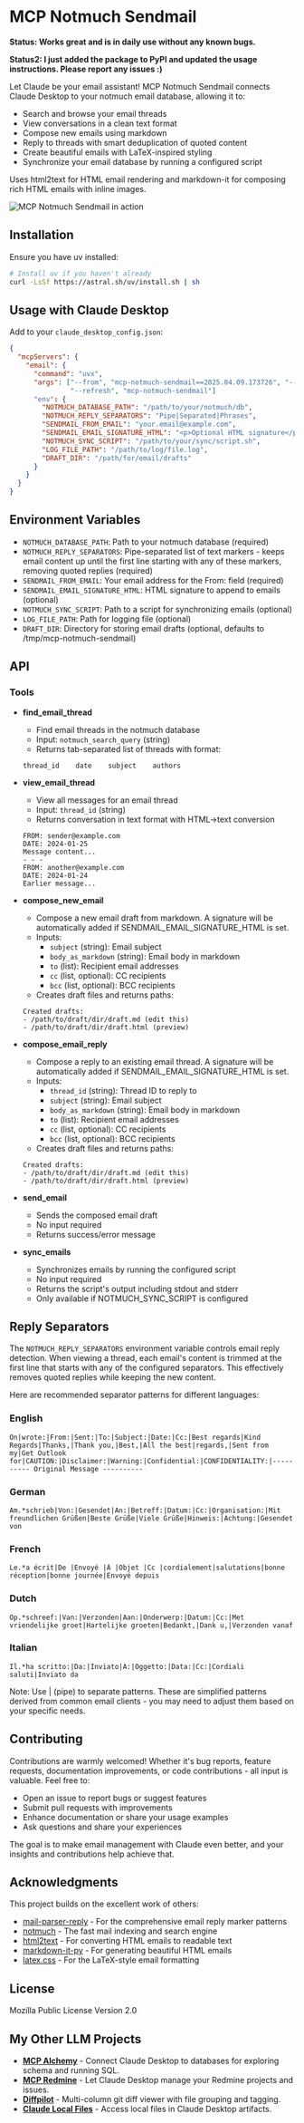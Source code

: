 # MCP Notmuch Sendmail

**Status: Works great and is in daily use without any known bugs.**

**Status2: I just added the package to PyPI and updated the usage instructions. Please report any issues :)**

Let Claude be your email assistant! MCP Notmuch Sendmail connects Claude Desktop to your notmuch email database, allowing it to:

- Search and browse your email threads
- View conversations in a clean text format
- Compose new emails using markdown
- Reply to threads with smart deduplication of quoted content
- Create beautiful emails with LaTeX-inspired styling
- Synchronize your email database by running a configured script

Uses html2text for HTML email rendering and markdown-it for composing rich HTML emails with inline images.

![MCP Notmuch Sendmail in action](https://raw.githubusercontent.com/runekaagaard/mcp-notmuch-sendmail/refs/heads/main/screenshot.png)

## Installation

Ensure you have uv installed:
```bash
# Install uv if you haven't already
curl -LsSf https://astral.sh/uv/install.sh | sh
```

## Usage with Claude Desktop

Add to your `claude_desktop_config.json`:

```json
{
  "mcpServers": {
    "email": {
      "command": "uvx",
      "args": ["--from", "mcp-notmuch-sendmail==2025.04.09.173726", "--python", "3.10",
               "--refresh", "mcp-notmuch-sendmail"]
      "env": {
        "NOTMUCH_DATABASE_PATH": "/path/to/your/notmuch/db",
        "NOTMUCH_REPLY_SEPARATORS": "Pipe|Separated|Phrases",
        "SENDMAIL_FROM_EMAIL": "your.email@example.com",
        "SENDMAIL_EMAIL_SIGNATURE_HTML": "<p>Optional HTML signature</p>",
        "NOTMUCH_SYNC_SCRIPT": "/path/to/your/sync/script.sh",
        "LOG_FILE_PATH": "/path/to/log/file.log",
        "DRAFT_DIR": "/path/for/email/drafts"
      }
    }
  }
}
```

## Environment Variables

- `NOTMUCH_DATABASE_PATH`: Path to your notmuch database (required)
- `NOTMUCH_REPLY_SEPARATORS`: Pipe-separated list of text markers - keeps email content up until the first line starting with any of these markers, removing quoted replies (required)
- `SENDMAIL_FROM_EMAIL`: Your email address for the From: field (required)
- `SENDMAIL_EMAIL_SIGNATURE_HTML`: HTML signature to append to emails (optional)
- `NOTMUCH_SYNC_SCRIPT`: Path to a script for synchronizing emails (optional)
- `LOG_FILE_PATH`: Path for logging file (optional)
- `DRAFT_DIR`: Directory for storing email drafts (optional, defaults to /tmp/mcp-notmuch-sendmail)

## API

### Tools

- **find_email_thread**
  - Find email threads in the notmuch database
  - Input: `notmuch_search_query` (string)
  - Returns tab-separated list of threads with format:
  ```
  thread_id    date    subject    authors
  ```

- **view_email_thread**
  - View all messages for an email thread
  - Input: `thread_id` (string)
  - Returns conversation in text format with HTML->text conversion
  ```
  FROM: sender@example.com
  DATE: 2024-01-25
  Message content...
  - - -
  FROM: another@example.com
  DATE: 2024-01-24
  Earlier message...
  ```

- **compose_new_email**
  - Compose a new email draft from markdown. A signature will be automatically added if SENDMAIL_EMAIL_SIGNATURE_HTML is set.
  - Inputs:
    - `subject` (string): Email subject
    - `body_as_markdown` (string): Email body in markdown
    - `to` (list): Recipient email addresses
    - `cc` (list, optional): CC recipients
    - `bcc` (list, optional): BCC recipients
  - Creates draft files and returns paths:
  ```
  Created drafts:
  - /path/to/draft/dir/draft.md (edit this)
  - /path/to/draft/dir/draft.html (preview)
  ```

- **compose_email_reply**
  - Compose a reply to an existing email thread. A signature will be automatically added if SENDMAIL_EMAIL_SIGNATURE_HTML is set.
  - Inputs:
    - `thread_id` (string): Thread ID to reply to
    - `subject` (string): Email subject
    - `body_as_markdown` (string): Email body in markdown
    - `to` (list): Recipient email addresses
    - `cc` (list, optional): CC recipients
    - `bcc` (list, optional): BCC recipients
  - Creates draft files and returns paths:
  ```
  Created drafts:
  - /path/to/draft/dir/draft.md (edit this)
  - /path/to/draft/dir/draft.html (preview)
  ```

- **send_email**
  - Sends the composed email draft
  - No input required
  - Returns success/error message

- **sync_emails**
  - Synchronizes emails by running the configured script
  - No input required
  - Returns the script's output including stdout and stderr
  - Only available if NOTMUCH_SYNC_SCRIPT is configured

## Reply Separators

The `NOTMUCH_REPLY_SEPARATORS` environment variable controls email reply detection. When viewing a thread, each email's content is trimmed at the first line that starts with any of the configured separators. This effectively removes quoted replies while keeping the new content.

Here are recommended separator patterns for different languages:

### English
```
On|wrote:|From:|Sent:|To:|Subject:|Date:|Cc:|Best regards|Kind Regards|Thanks,|Thank you,|Best,|All the best|regards,|Sent from my|Get Outlook for|CAUTION:|Disclaimer:|Warning:|Confidential:|CONFIDENTIALITY:|---------- Original Message ----------
```

### German
```
Am.*schrieb|Von:|Gesendet|An:|Betreff:|Datum:|Cc:|Organisation:|Mit freundlichen Grüßen|Beste Grüße|Viele Grüße|Hinweis:|Achtung:|Gesendet von
```

### French
```
Le.*a écrit|De |Envoyé |À |Objet |Cc |cordialement|salutations|bonne réception|bonne journée|Envoyé depuis
```

### Dutch
```
Op.*schreef:|Van:|Verzonden|Aan:|Onderwerp:|Datum:|Cc:|Met vriendelijke groet|Hartelijke groeten|Bedankt,|Dank u,|Verzonden vanaf
```

### Italian
```
Il.*ha scritto:|Da:|Inviato|A:|Oggetto:|Data:|Cc:|Cordiali saluti|Inviato da
```

Note: Use | (pipe) to separate patterns. These are simplified patterns derived from common email clients - you may need to adjust them based on your specific needs.

## Contributing

Contributions are warmly welcomed! Whether it's bug reports, feature requests, documentation improvements, or code contributions - all input is valuable. Feel free to:

- Open an issue to report bugs or suggest features
- Submit pull requests with improvements
- Enhance documentation or share your usage examples
- Ask questions and share your experiences

The goal is to make email management with Claude even better, and your insights and contributions help achieve that.

## Acknowledgments

This project builds on the excellent work of others:

- [mail-parser-reply](https://github.com/alfonsrv/mail-parser-reply) - For the comprehensive email reply marker patterns
- [notmuch](https://notmuchmail.org/) - The fast mail indexing and search engine
- [html2text](https://github.com/Alir3z4/html2text) - For converting HTML emails to readable text
- [markdown-it-py](https://github.com/executablebooks/markdown-it-py) - For generating beautiful HTML emails
- [latex.css](https://latex.vercel.app/) - For the LaTeX-style email formatting

## License

Mozilla Public License Version 2.0

## My Other LLM Projects

- **[MCP Alchemy](https://github.com/runekaagaard/mcp-alchemy)** - Connect Claude Desktop to databases for exploring schema and running SQL.
- **[MCP Redmine](https://github.com/runekaagaard/mcp-redmine)** - Let Claude Desktop manage your Redmine projects and issues.
- **[Diffpilot](https://github.com/runekaagaard/diffpilot)** - Multi-column git diff viewer with file grouping and tagging.
- **[Claude Local Files](https://github.com/runekaagaard/claude-local-files)** - Access local files in Claude Desktop artifacts.

